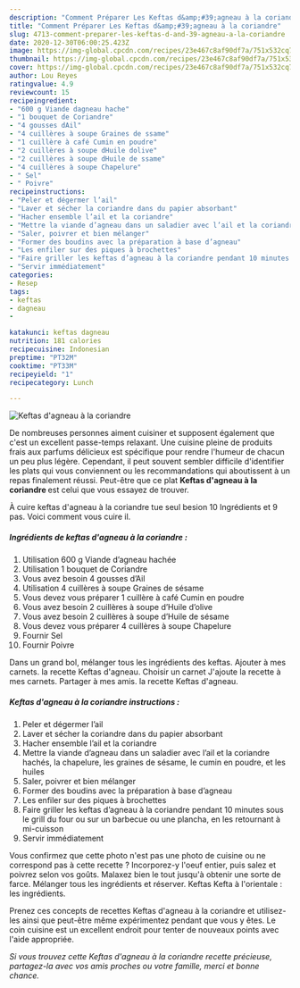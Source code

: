 ```yaml
---
description: "Comment Préparer Les Keftas d&amp;#39;agneau à la coriandre"
title: "Comment Préparer Les Keftas d&amp;#39;agneau à la coriandre"
slug: 4713-comment-preparer-les-keftas-d-and-39-agneau-a-la-coriandre
date: 2020-12-30T06:00:25.423Z
image: https://img-global.cpcdn.com/recipes/23e467c8af90df7a/751x532cq70/keftas-dagneau-a-la-coriandre-photo-principale-de-la-recette.jpg
thumbnail: https://img-global.cpcdn.com/recipes/23e467c8af90df7a/751x532cq70/keftas-dagneau-a-la-coriandre-photo-principale-de-la-recette.jpg
cover: https://img-global.cpcdn.com/recipes/23e467c8af90df7a/751x532cq70/keftas-dagneau-a-la-coriandre-photo-principale-de-la-recette.jpg
author: Lou Reyes
ratingvalue: 4.9
reviewcount: 15
recipeingredient:
- "600 g Viande dagneau hache"
- "1 bouquet de Coriandre"
- "4 gousses dAil"
- "4 cuillères à soupe Graines de ssame"
- "1 cuillère à café Cumin en poudre"
- "2 cuillères à soupe dHuile dolive"
- "2 cuillères à soupe dHuile de ssame"
- "4 cuillères à soupe Chapelure"
- " Sel"
- " Poivre"
recipeinstructions:
- "Peler et dégermer l’ail"
- "Laver et sécher la coriandre dans du papier absorbant"
- "Hacher ensemble l’ail et la coriandre"
- "Mettre la viande d’agneau dans un saladier avec l’ail et la coriandre hachés, la chapelure, les graines de sésame, le cumin en poudre, et les huiles"
- "Saler, poivrer et bien mélanger"
- "Former des boudins avec la préparation à base d’agneau"
- "Les enfiler sur des piques à brochettes"
- "Faire griller les keftas d’agneau à la coriandre pendant 10 minutes sous le grill du four ou sur un barbecue ou une plancha, en les retournant à mi-cuisson"
- "Servir immédiatement"
categories:
- Resep
tags:
- keftas
- dagneau
- 

katakunci: keftas dagneau  
nutrition: 181 calories
recipecuisine: Indonesian
preptime: "PT32M"
cooktime: "PT33M"
recipeyield: "1"
recipecategory: Lunch

---
```



![Keftas d&#39;agneau à la coriandre](https://img-global.cpcdn.com/recipes/23e467c8af90df7a/751x532cq70/keftas-dagneau-a-la-coriandre-photo-principale-de-la-recette.jpg)

De nombreuses personnes aiment cuisiner et supposent également que c'est un excellent passe-temps relaxant. Une cuisine pleine de produits frais aux parfums délicieux est spécifique pour rendre l'humeur de chacun un peu plus légère. Cependant, il peut souvent sembler difficile d'identifier les plats qui vous conviennent ou les recommandations qui aboutissent à un repas finalement réussi. Peut-être que ce plat <strong> Keftas d&#39;agneau à la coriandre </strong> est celui que vous essayez de trouver.

<!--inarticleads1-->

À cuire keftas d&#39;agneau à la coriandre tue seul besion 10 Ingrédients et 9 pas. Voici comment vous cuire il.

##### Ingrédients de keftas d&#39;agneau à la coriandre :

1. Utilisation 600 g Viande d’agneau hachée
1. Utilisation 1 bouquet de Coriandre
1. Vous avez besoin 4 gousses d’Ail
1. Utilisation 4 cuillères à soupe Graines de sésame
1. Vous devez vous préparer 1 cuillère à café Cumin en poudre
1. Vous avez besoin 2 cuillères à soupe d’Huile d’olive
1. Vous avez besoin 2 cuillères à soupe d’Huile de sésame
1. Vous devez vous préparer 4 cuillères à soupe Chapelure
1. Fournir  Sel
1. Fournir  Poivre


Dans un grand bol, mélanger tous les ingrédients des keftas. Ajouter à mes carnets. la recette Keftas d&#39;agneau. Choisir un carnet J&#39;ajoute la recette à mes carnets. Partager à mes amis. la recette Keftas d&#39;agneau. 

<!--inarticleads2-->

##### Keftas d&#39;agneau à la coriandre instructions :

1. Peler et dégermer l’ail
1. Laver et sécher la coriandre dans du papier absorbant
1. Hacher ensemble l’ail et la coriandre
1. Mettre la viande d’agneau dans un saladier avec l’ail et la coriandre hachés, la chapelure, les graines de sésame, le cumin en poudre, et les huiles
1. Saler, poivrer et bien mélanger
1. Former des boudins avec la préparation à base d’agneau
1. Les enfiler sur des piques à brochettes
1. Faire griller les keftas d’agneau à la coriandre pendant 10 minutes sous le grill du four ou sur un barbecue ou une plancha, en les retournant à mi-cuisson
1. Servir immédiatement


Vous confirmez que cette photo n&#39;est pas une photo de cuisine ou ne correspond pas à cette recette ? Incorporez-y l&#39;oeuf entier, puis salez et poivrez selon vos goûts. Malaxez bien le tout jusqu&#39;à obtenir une sorte de farce. Mélanger tous les ingrédients et réserver. Keftas Kefta à l&#39;orientale : les ingrédients. 

<!--inarticleads1-->

<p>
Prenez ces concepts de recettes Keftas d&#39;agneau à la coriandre et utilisez-les ainsi que peut-être même expérimentez pendant que vous y êtes. Le coin cuisine est un excellent endroit pour tenter de nouveaux points avec l'aide appropriée.
</p>

<p>
<i>Si vous trouvez cette Keftas d&#39;agneau à la coriandre recette précieuse, partagez-la avec vos amis proches ou votre famille, merci et bonne chance.</i>
</p>
